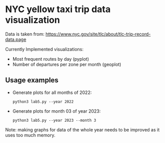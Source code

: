# NYC yellow taxi trip data visualization

Data is taken from: https://www.nyc.gov/site/tlc/about/tlc-trip-record-data.page

Currently Implemented visualizations:
- Most frequent routes by day (pyplot)
- Number of departures per zone per month (geoplot)

## Usage examples
- Generate plots for all months of 2022:
    
    ```
    python3 lab5.py --year 2022
    ```

- Generate plots for month 03 of year 2023:

    ```
    python3 lab5.py --year 2023 --month 3
    ```

Note: making graphs for data of the whole year needs to be improved as it uses too much memory.
